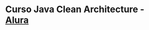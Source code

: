 # Curso Java Clean Architecture - [Alura](https://www.alura.com.br/curso-online-java-clean-architecture)
